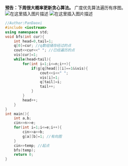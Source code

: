 **预告：下周很大概率更新贪心算法。**
广度优先算法遍历有序图。
![在这里插入图片描述](https://pic.2ge.org/cdn/?url=https://img-blog.csdnimg.cn/342a5e5d51ee4f67a5ec8df8ea37e39b.png?x-oss-process=image/watermark,type_d3F5LXplbmhlaQ,shadow_50,text_Q1NETiBA5r2Y6YGT54a5,size_20,color_FFFFFF,t_70,g_se,x_16)
![在这里插入图片描述](https://pic.2ge.org/cdn/?url=https://img-blog.csdnimg.cn/c4ea9a94f3de4559a0a515d4b7a7d6f1.png)

```cpp
//Author:PanDaoxi 
#include <iostream>
using namespace std;
void bfs(int cur){
	int head=0,tail=1;
	q[0]=cur; //q数组储存经过的点
	cout<<cur<<" "; //已经遍历的点
	vis[cur]=1;
	while(head<tail){
		for(int i=1;i<=n;i++){
			if(g[q[head]][i]==1&&vis){
				cout<<i<<" ";
				vis[i]=1;
				q[tail]=i;
				tail++; 
			}
		}
		head++;
	} 
}
int main(){
	int a,b;
	cin>>n>>e;
	for(int i=1;i<=e;i++){
		cin>>a>>b;
		g[a][b]=1; //有向图 
	}
	cin>>temp; //起点
	bfs(temp); 
	return 0;
} 
```

